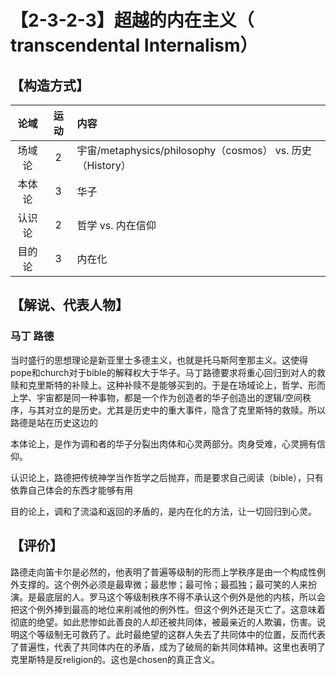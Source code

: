 # 【2-3-2-3】超越的内在主义（ transcendental Internalism）

## 【构造方式】
|  论域  | 运动 | 内容                   |
| :----: | :--: | :--------------------- |
| 场域论 |  2  |宇宙/metaphysics/philosophy（cosmos） vs. 历史（History） |
| 本体论 |  3  |华子 |
| 认识论 |  2  |哲学 vs. 内在信仰 |
| 目的论 |  3  |内在化|

## 【解说、代表人物】
### 马丁 路德

当时盛行的思想理论是新亚里士多德主义，也就是托马斯阿奎那主义。这使得pope和church对于bible的解释权大于华子。马丁路德要求将重心回归到对人的救赎和克里斯特的补赎上。这种补赎不是能够买到的。于是在场域论上，哲学、形而上学、宇宙都是同一种事物，都是一个作为创造者的华子创造出的逻辑/空间秩序，与其对立的是历史。尤其是历史中的重大事件，隐含了克里斯特的救赎。所以路德是站在历史这边的

本体论上，是作为调和者的华子分裂出肉体和心灵两部分。肉身受难，心灵拥有信仰。

认识论上，路德把传统神学当作哲学之后抛弃，而是要求自己阅读（bible），只有依靠自己体会的东西才能够有用

目的论上，调和了流溢和返回的矛盾的，是内在化的方法，让一切回归到心灵。


## 【评价】

路德走向笛卡尔是必然的，他表明了普遍等级制的形而上学秩序是由一个构成性例外支撑的。这个例外必须是最卑微；最悲惨；最可怜；最孤独；最可笑的人来扮演。是最底层的人。罗马这个等级制秩序不得不承认这个例外是他的内核，所以会把这个例外捧到最高的地位来削减他的例外性。但这个例外还是灭亡了。这意味着彻底的绝望。如此悲惨如此善良的人却还被共同体，被最亲近的人欺骗，伤害。说明这个等级制无可救药了。此时最绝望的这群人失去了共同体中的位置，反而代表了普遍性，代表了共同体内在的矛盾，成为了破局的新共同体精神。这里也表明了克里斯特是反religion的。这也是chosen的真正含义。

